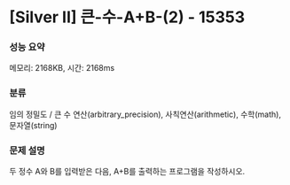 # [Silver II] 큰-수-A+B-(2) - 15353

### 성능 요약

메모리: 2168KB, 시간: 2168ms

### 분류

임의 정밀도 / 큰 수 연산(arbitrary_precision), 사칙연산(arithmetic), 수학(math), 문자열(string)

### 문제 설명

두 정수 A와 B를 입력받은 다음, A+B를 출력하는 프로그램을 작성하시오.

